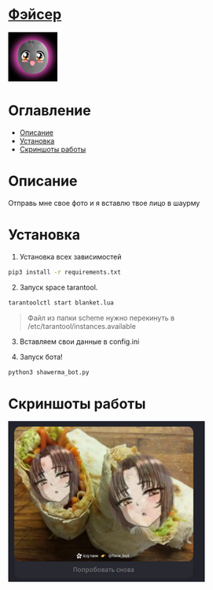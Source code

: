 # [Фэйсер](https://icq.im/face_bot)

<a href="https://icq.im/face_bot"><img src="https://github.com/ICQ-BOTS/shawerma_bot/blob/main/face_bot.png" width="100" height="100"></a>

# Оглавление 
 - [Описание](https://github.com/ICQ-BOTS/shawerma_bot#описание)
 - [Установка](https://github.com/ICQ-BOTS/shawerma_bot#установка)
 - [Скриншоты работы](https://github.com/ICQ-BOTS/shawerma_bot#скриншоты-работы)

# Описание
Отправь мне свое фото и я вставлю твое лицо в шаурму

# Установка

1. Установка всех зависимостей 
```bash
pip3 install -r requirements.txt
```

2. Запуск space tarantool.
```bash
tarantoolctl start blanket.lua
```
> Файл из папки scheme нужно перекинуть в /etc/tarantool/instances.available

3. Вставляем свои данные в config.ini

4. Запуск бота!
```bash
python3 shawerma_bot.py
```

# Скриншоты работы
<img src="https://github.com/ICQ-BOTS/shawerma_bot/blob/main/img/1.png" width="400" align="Скоро будет!">
